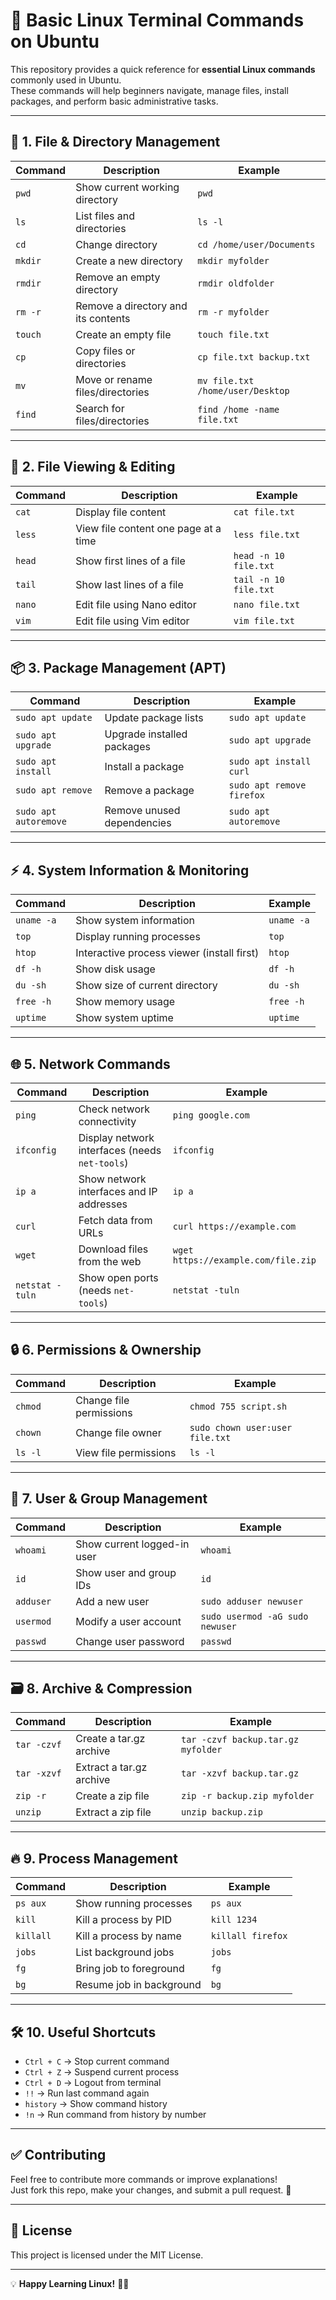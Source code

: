 # 🐧 Basic Linux Terminal Commands on Ubuntu

This repository provides a quick reference for **essential Linux commands** commonly used in Ubuntu.  
These commands will help beginners navigate, manage files, install packages, and perform basic administrative tasks.

---

## 📂 **1. File & Directory Management**

| Command | Description | Example |
|---------|-------------|---------|
| `pwd` | Show current working directory | `pwd` |
| `ls` | List files and directories | `ls -l` |
| `cd` | Change directory | `cd /home/user/Documents` |
| `mkdir` | Create a new directory | `mkdir myfolder` |
| `rmdir` | Remove an empty directory | `rmdir oldfolder` |
| `rm -r` | Remove a directory and its contents | `rm -r myfolder` |
| `touch` | Create an empty file | `touch file.txt` |
| `cp` | Copy files or directories | `cp file.txt backup.txt` |
| `mv` | Move or rename files/directories | `mv file.txt /home/user/Desktop` |
| `find` | Search for files/directories | `find /home -name file.txt` |

---

## 📄 **2. File Viewing & Editing**

| Command | Description | Example |
|---------|-------------|---------|
| `cat` | Display file content | `cat file.txt` |
| `less` | View file content one page at a time | `less file.txt` |
| `head` | Show first lines of a file | `head -n 10 file.txt` |
| `tail` | Show last lines of a file | `tail -n 10 file.txt` |
| `nano` | Edit file using Nano editor | `nano file.txt` |
| `vim` | Edit file using Vim editor | `vim file.txt` |

---

## 📦 **3. Package Management (APT)**

| Command | Description | Example |
|---------|-------------|---------|
| `sudo apt update` | Update package lists | `sudo apt update` |
| `sudo apt upgrade` | Upgrade installed packages | `sudo apt upgrade` |
| `sudo apt install` | Install a package | `sudo apt install curl` |
| `sudo apt remove` | Remove a package | `sudo apt remove firefox` |
| `sudo apt autoremove` | Remove unused dependencies | `sudo apt autoremove` |

---

## ⚡ **4. System Information & Monitoring**

| Command | Description | Example |
|---------|-------------|---------|
| `uname -a` | Show system information | `uname -a` |
| `top` | Display running processes | `top` |
| `htop` | Interactive process viewer (install first) | `htop` |
| `df -h` | Show disk usage | `df -h` |
| `du -sh` | Show size of current directory | `du -sh` |
| `free -h` | Show memory usage | `free -h` |
| `uptime` | Show system uptime | `uptime` |

---

## 🌐 **5. Network Commands**

| Command | Description | Example |
|---------|-------------|---------|
| `ping` | Check network connectivity | `ping google.com` |
| `ifconfig` | Display network interfaces (needs `net-tools`) | `ifconfig` |
| `ip a` | Show network interfaces and IP addresses | `ip a` |
| `curl` | Fetch data from URLs | `curl https://example.com` |
| `wget` | Download files from the web | `wget https://example.com/file.zip` |
| `netstat -tuln` | Show open ports (needs `net-tools`) | `netstat -tuln` |

---

## 🔒 **6. Permissions & Ownership**

| Command | Description | Example |
|---------|-------------|---------|
| `chmod` | Change file permissions | `chmod 755 script.sh` |
| `chown` | Change file owner | `sudo chown user:user file.txt` |
| `ls -l` | View file permissions | `ls -l` |

---

## 👑 **7. User & Group Management**

| Command | Description | Example |
|---------|-------------|---------|
| `whoami` | Show current logged-in user | `whoami` |
| `id` | Show user and group IDs | `id` |
| `adduser` | Add a new user | `sudo adduser newuser` |
| `usermod` | Modify a user account | `sudo usermod -aG sudo newuser` |
| `passwd` | Change user password | `passwd` |

---

## 🗃️ **8. Archive & Compression**

| Command | Description | Example |
|---------|-------------|---------|
| `tar -czvf` | Create a tar.gz archive | `tar -czvf backup.tar.gz myfolder` |
| `tar -xzvf` | Extract a tar.gz archive | `tar -xzvf backup.tar.gz` |
| `zip -r` | Create a zip file | `zip -r backup.zip myfolder` |
| `unzip` | Extract a zip file | `unzip backup.zip` |

---

## 🔥 **9. Process Management**

| Command | Description | Example |
|---------|-------------|---------|
| `ps aux` | Show running processes | `ps aux` |
| `kill` | Kill a process by PID | `kill 1234` |
| `killall` | Kill a process by name | `killall firefox` |
| `jobs` | List background jobs | `jobs` |
| `fg` | Bring job to foreground | `fg` |
| `bg` | Resume job in background | `bg` |

---

## 🛠️ **10. Useful Shortcuts**

- `Ctrl + C` → Stop current command  
- `Ctrl + Z` → Suspend current process  
- `Ctrl + D` → Logout from terminal  
- `!!` → Run last command again  
- `history` → Show command history  
- `!n` → Run command from history by number  

---

## ✅ **Contributing**

Feel free to contribute more commands or improve explanations!  
Just fork this repo, make your changes, and submit a pull request. 🚀

---

## 📜 License
This project is licensed under the MIT License.

---
💡 **Happy Learning Linux!** 🐧✨
